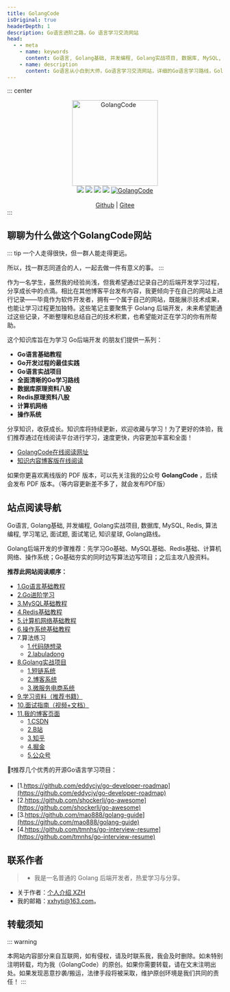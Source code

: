```yaml
---
title: GolangCode
isOriginal: true
headerDepth: 1
description: Go语言进阶之路，Go 语言学习交流网站
head:
  - - meta
    - name: keywords
      content: Go语言, Golang基础, 并发编程, Golang实战项目, 数据库, MySQL, Redis, 算法编程, 学习笔记, 面试题, 面试笔记, 知识星球, Golang路线
    - name: description
      content: Go语言从小白到大师，Go语言学习交流网站，详细的Go语言学习路线，Golang实战项目，Golang学习笔记，Golang面试题
---
```


::: center
<div align="center">
  <a href="https://golangcode.cn">
    <img src="https://cdn.golangcode.cn/images/202501172033936.png" width="200px" alt="GolangCode">
  </a><br>
  <a href="https://golangcode.cn/blog.html" target="_blank"><img src="https://img.shields.io/badge/博客-在线阅读-green.svg?style=for-the-badge"></a>
  <a href="https://blog.csdn.net/m0_73337964?spm=1000.2115.3001.5343" target="_blank"><img src="https://img.shields.io/badge/CSDN后端开发博客-万里code-brightgreen.svg?style=for-the-badge"></a>
  <a href="https://golangcode.cn/mianshi-guide/" target="_blank"><img src="https://img.shields.io/badge/面试指南-立即学习-critical?style=for-the-badge"></a>
    <a href="https://golangcode.cn/study-resource/" target="_blank"><img src="https://img.shields.io/badge/学习资料-快速下载-critical?style=for-the-badge"></a>
  <a href="https://github.com/xzhHas/GolangCode" target="_blank"><img alt="GolangCode" src="https://img.shields.io/github/stars/xzhHas/GolangCode?style=for-the-badge"></a><br><br>
<a href="https://github.com/xzhHas">Github</a> |
<a href="https://gitee.com/xiwanli">Gitee</a>
</div>
:::

## 聊聊为什么做这个GolangCode网站

::: tip
一个人走得很快，但一群人能走得更远。

所以，找一群志同道合的人，一起去做一件有意义的事。
:::


作为一名学生，虽然我的经验尚浅，但我希望通过记录自己的后端开发学习过程，分享成长中的点滴。相比在其他博客平台发布内容，我更倾向于在自己的网站上进行记录——毕竟作为软件开发者，拥有一个属于自己的网站，既能展示技术成果，也能让学习过程更加独特。这些笔记主要聚焦于 Golang 后端开发，未来希望能通过这些记录，不断整理和总结自己的技术积累，也希望能对正在学习的你有所帮助。


这个知识库旨在为学习 Go后端开发 的朋友们提供一系列：
- **Go语言基础教程**
- **Go开发过程的最佳实践**
- **Go语言实战项目**
- **全面清晰的Go学习路线**
- **数据库原理资料八股**
- **Redis原理资料八股**
- **计算机网络**
- **操作系统**

分享知识，收获成长。知识库将持续更新，欢迎收藏与学习！为了更好的体验，我们推荐通过在线阅读平台进行学习，速度更快，内容更加丰富和全面！



- [GolangCode在线阅读网址](https://golangcode.cn/)
- [知识内容博客版在线阅读](https://golangcode.cn/blog.html)

如果你更喜欢离线版的 PDF 版本，可以先关注我的公众号 **GolangCode** ，后续会发布 PDF 版本。（等内容更新差不多了，就会发布PDF版） 


## 站点阅读导航

Go语言, Golang基础, 并发编程, Golang实战项目, 数据库, MySQL, Redis, 算法编程, 学习笔记, 面试题, 面试笔记, 知识星球, Golang路线。

Golang后端开发的步骤推荐：先学习Go基础、MySQL基础、Redis基础、计算机网络、操作系统；Go基础夯实的同时边写算法边写项目；之后主攻八股资料。

**推荐此网站阅读顺序：**

- [1.Go语言基础教程](/golang-basic/go.md)
- [2.Go进阶学习](/golang-bingfa/)
- [3.MySQL基础教程](/mysql/)
- [4.Redis基础教程](/redis/)
- [5.计算机网络基础教程](/network/)
- [6.操作系统基础教程](/os/)
- 7.算法练习
  - [1.代码随想录](https://programmercarl.com/)
  - [2.labuladong](https://labuladong.online/algo/home/) 
- [8.Golang实战项目](/goproject/)
  - [1.短链系统](https://github.com/xzhHas/ShortChain)
  - [2.博客系统](https://github.com/xzhHas/ginblog-wanli)
  - [3.微服务电商系统](https://github.com/xzhHas/yg)
- [9.学习资料（推荐书籍）](/study-resource/)
- [10.面试指南（视频+文档）](/mianshi-guide/)
- [11.我的博客页面](/blog.md)
  - [1.CSDN](https://blog.csdn.net/m0_73337964?spm=1000.2115.3001.5343)
  - [2.B站](https://space.bilibili.com/1829444123?spm_id_from=333.1007.0.0)
  - [3.知乎](https://www.zhihu.com/people/80-58-74-7)
  - [4.掘金](https://juejin.cn/user/3670599898497324)
  - [5.公众号](about-the-author/vxgongzhonghao.md)


💯❗推荐几个优秀的开源Go语言学习项目：
- [1.https://github.com/eddycjy/go-developer-roadmap](https://github.com/eddycjy/go-developer-roadmap)
- [2.https://github.com/shockerli/go-awesome](https://github.com/shockerli/go-awesome)
- [3.https://github.com/mao888/golang-guide](https://github.com/mao888/golang-guide)
- [4.https://github.com/tmnhs/go-interview-resume](https://github.com/tmnhs/go-interview-resume)


## 联系作者

> - 我是一名普通的 Golang 后端开发者，热爱学习与分享。


- 关于作者：[个人介绍 XZH](about-the-author/readme.md)
- 我的邮箱：[xxhyti@163.com](mailto:xxhyti@163.com)。



## 转载须知

::: warning

本网站内容部分来自互联网，如有侵权，请及时联系我，我会及时删除。如未特别注明转载，均为我（GolangCode）的原创。如果你需要转载，请在文末注明出处。如果发现恶意抄袭/搬运，法律手段将被采取，维护原创环境是我们共同的责任！
:::


